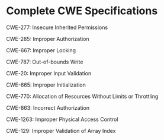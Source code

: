 

# Complete CWE Specifications

CWE-277: Insecure Inherited Permissions

CWE-285: Improper Authorization

CWE-667: Improper Locking

CWE-787: Out-of-bounds Write

CWE-20: Improper Input Validation

CWE-665: Improper Initialization

CWE-770: Allocation of Resources Without Limits or Throttling

CWE-863: Incorrect Authorization

CWE-1263: Improper Physical Access Control

CWE-129: Improper Validation of Array Index